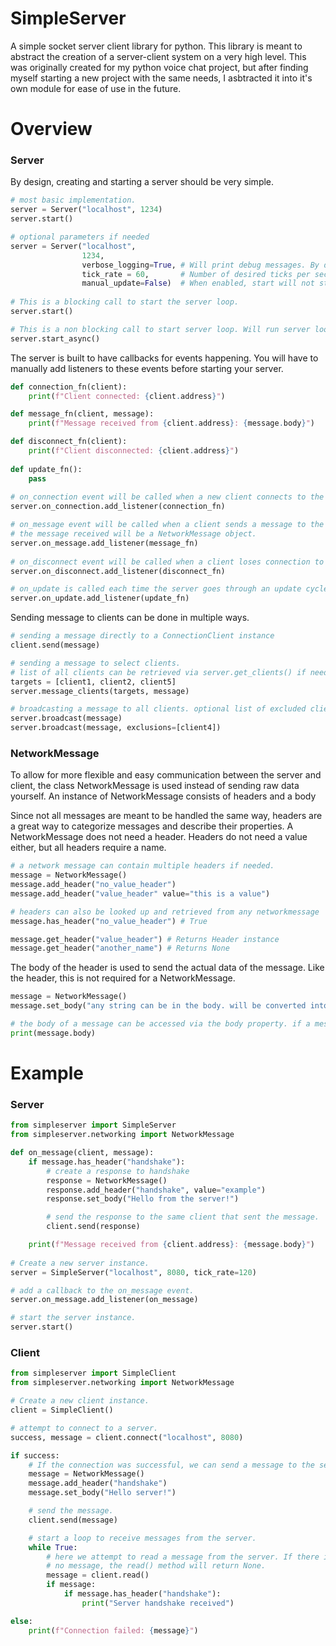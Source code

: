 # SimpleServer
A simple socket server client library for python. This library is meant to abstract the creation of a server-client system on a very
high level. This was originally created for my python voice chat project, but after finding myself starting a new project with the same
needs, I asbtracted it into it's own module for ease of use in the future.
# Overview

### Server
By design, creating and starting a server should be very simple.
```python
# most basic implementation.
server = Server("localhost", 1234)
server.start()

# optional parameters if needed
server = Server("localhost",
                1234,
                verbose_logging=True, # Will print debug messages. By default it will only display errors and warnings.
                tick_rate = 60,       # Number of desired ticks per second. Defaults to 120.
                manual_update=False)  # When enabled, start will not start server loop. This will then have do be done manually via calling server.update()
                
# This is a blocking call to start the server loop.                
server.start()

# This is a non blocking call to start server loop. Will run server loop on separate thread.
server.start_async()
```

The server is built to have callbacks for events happening. You will have to manually add listeners to these events before starting your server.
```python
def connection_fn(client):
    print(f"Client connected: {client.address}")

def message_fn(client, message):
    print(f"Message received from {client.address}: {message.body}")

def disconnect_fn(client):
    print(f"Client disconnected: {client.address}")
    
def update_fn():
    pass
    
# on_connection event will be called when a new client connects to the server.
server.on_connection.add_listener(connection_fn)   

# on_message event will be called when a client sends a message to the server.
# the message received will be a NetworkMessage object.
server.on_message.add_listener(message_fn)
 
# on_disconnect event will be called when a client loses connection to the server.
server.on_disconnect.add_listener(disconnect_fn)

# on_update is called each time the server goes through an update cycle. this is useful if you want to perform some operation each cycle.
server.on_update.add_listener(update_fn)
```

Sending message to clients can be done in multiple ways.
```python
# sending a message directly to a ConnectionClient instance
client.send(message)

# sending a message to select clients.
# list of all clients can be retrieved via server.get_clients() if needed.
targets = [client1, client2, client5]
server.message_clients(targets, message)

# broadcasting a message to all clients. optional list of excluded clients can be passed.
server.broadcast(message)
server.broadcast(message, exclusions=[client4])
```

### NetworkMessage
To allow for more flexible and easy communication between the server and client, the class NetworkMessage is used instead of sending raw data yourself. An instance of NetworkMessage consists of headers and a body

Since not all messages are meant to be handled the same way, headers are a great way to categorize messages and describe their properties. A NetworkMessage does not need a header. Headers do not need a value either, but all headers require a name.
```python
# a network message can contain multiple headers if needed.
message = NetworkMessage()
message.add_header("no_value_header")
message.add_header("value_header" value="this is a value")

# headers can also be looked up and retrieved from any networkmessage
message.has_header("no_value_header") # True

message.get_header("value_header") # Returns Header instance
message.get_header("another_name") # Returns None
```

The body of the header is used to send the actual data of the message. Like the header, this is not required for a NetworkMessage.
```python
message = NetworkMessage()
message.set_body("any string can be in the body. will be converted into bytes when sent")

# the body of a message can be accessed via the body property. if a message has no body, this will be an empty string.
print(message.body)
```

# Example
### Server
```python
from simpleserver import SimpleServer
from simpleserver.networking import NetworkMessage

def on_message(client, message):
    if message.has_header("handshake"):
        # create a response to handshake
        response = NetworkMessage()
        response.add_header("handshake", value="example")
        response.set_body("Hello from the server!")

        # send the response to the same client that sent the message.
        client.send(response)

    print(f"Message received from {client.address}: {message.body}")
  
# Create a new server instance.
server = SimpleServer("localhost", 8080, tick_rate=120)

# add a callback to the on_message event.
server.on_message.add_listener(on_message)

# start the server instance.
server.start()
```

### Client
```python
from simpleserver import SimpleClient
from simpleserver.networking import NetworkMessage

# Create a new client instance.
client = SimpleClient()

# attempt to connect to a server.
success, message = client.connect("localhost", 8080)

if success:
    # If the connection was successful, we can send a message to the server.
    message = NetworkMessage()
    message.add_header("handshake")
    message.set_body("Hello server!")

    # send the message.
    client.send(message)

    # start a loop to receive messages from the server.
    while True:
        # here we attempt to read a message from the server. If there is
        # no message, the read() method will return None.
        message = client.read()
        if message:
            if message.has_header("handshake"):
                print("Server handshake received")

else:
    print(f"Connection failed: {message}")
```
